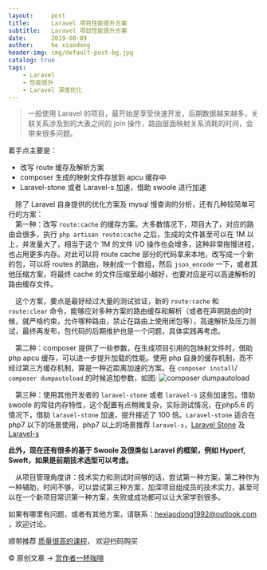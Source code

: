 ```yaml
---
layout:     post
title:      Laravel 项目性能提升方案
subtitle:   Laravel 项目性能提升方案
date:       2019-08-09
author:     he xiaodong
header-img: img/default-post-bg.jpg
catalog: true
tags:
    - Laravel
    - 性能提升
    - Laravel 深度优化
---
```


> 一般使用 Laravel 的项目，最开始是享受快速开发，后期数据越来越多，关联关系涉及到的大表之间的 join 操作，路由层面映射关系消耗的时间，会带来很多问题。

着手点主要是：
- 改写 route 缓存及解析方案
- composer 生成的映射文件存放到 apcu 缓存中
- Laravel-stone 或者 Laravel-s 加速，借助 swoole 进行加速

&ensp;&ensp;除了 Laravel 自身提供的优化方案及 mysql 慢查询的分析，还有几种较简单可行的方案：<br />
&ensp;&ensp;第一种：改写 `route:cache` 的缓存方案。大多数情况下，项目大了，对应的路由会很多，执行 `php artisan route:cache` 之后，生成的文件甚至可以在 1M 以上，并发量大了，相当于这个 1M 的文件 I/O 操作也会增多，这种非常拖慢进程，也占用更多内存。对此可以将 route cache 部分的代码拿来本地，改写成一个新的包，可以将 routes 的路由，映射成一个数组，然后 `json_encode` 一下，或者其他压缩方案，将最终 cache 的文件压缩至越小越好，也要对应是可以高速解析的路由缓存文件。

&ensp;&ensp;这个方案，要点是最好经过大量的测试验证，新的 `route:cache` 和 `route:clear` 命令，能够应对多种方案的路由缓存和解析（或者在声明路由的时候，就严格约束，允许哪种路由，禁止在路由上使用闭包等），高速解析及压力测试，最终再发布，包代码的后期维护也是一个问题，具体实践再考虑。

&ensp;&ensp;第二种：composer 提供了一些参数，在生成项目引用的包映射文件时，借助 php apcu 缓存，可以进一步提升加载的性能。使用 php 自身的缓存机制，而不经过第三方缓存机制，算是一种近距离加速的方案。在 `composer install`/ `composer dumpautoload` 的时候追加参数，如图:
![composer dumpautoload](https://alpha2016.github.io/img/2019-08-09-composer-cache.jpg)

&ensp;&ensp;第三种：使用其他开发者的 `laravel-stone` 或者 `laravel-s` 这些加速包，借助 swoole 的常驻内存特性，这个配置有点稍微复杂，实际测试情况，在php5.6 的情况下，借助 `laravel-stone` 加速，提升接近了 100 倍。`Laravel-stone` 适合在 php7 以下的场景使用，php7 以上的场景推荐 `laravel-s`，[Laravel Stone](https://github.com/StoneGroup/stone) 及 [Laravel-s](https://github.com/hhxsv5/laravel-s)
 
**此外，现在还有很多的基于 Swoole 及很类似 Laravel 的框架，例如 Hyperf, Swoft，如果是前期技术选型可以考虑。**

&ensp;&ensp;从项目管理角度讲：技术实力和测试时间够的话，尝试第一种方案，第二种作为一种辅助，时间不够，可以尝试第三种方案，加深项目组成员的技术实力，甚至可以在一个新项目常识第一种方案，失败或成功都可以让大家学到很多。

如果有哪里有问题，或者有其他方案，请联系：hexiaodong1992@outlook.com ，欢迎讨论。

顺带推荐 [质量很高的课程](https://hxd.best/2021/04/01/%E6%8E%A8%E8%8D%90%E5%87%A0%E4%B8%AA%E4%B8%8D%E9%94%99%E7%9A%84%E6%95%99%E7%A8%8B-%E6%9E%81%E5%AE%A2%E6%97%B6%E9%97%B4%E4%B8%93%E6%A0%8F/)， 欢迎扫码购买

© 原创文章 -> [赏作者一杯咖啡](http://hxd.best/reward.html) 
